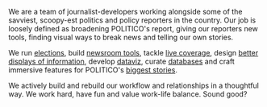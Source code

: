 We are a team of journalist-developers working alongside some of the savviest, scoopy-est politics and policy reporters in the country. Our job is loosely defined as broadening POLITICO's report, giving our reporters new tools, finding visual ways to break news and telling our own stories.

We run [elections](https://www.politico.com/election-results/2018/), build [newsroom tools](https://github.com/The-Politico/django-kanban-budget), tackle [live coverage](https://www.politico.com/interactives/2019/trump-state-of-the-union-2019-live-fact-check-transcript-2/5/19/), design [better displays of information](https://www.politico.com/interactives/2018/trump-russia-investigation-ties/), develop [dataviz](https://www.politico.com/interactives/2019/trump-approval-rating-polls/), curate [databases](https://www.politico.com/interactives/databases/trump-white-house-visitor-logs-and-records/index.html) and craft immersive features for POLITICO's [biggest stories](https://www.politico.com/interactives/2017/obama-hezbollah-drug-trafficking-investigation/).

We actively build and rebuild our workflow and relationships in a thoughtful way. We work hard, have fun and value work-life balance. Sound good?

